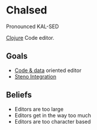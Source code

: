 # Chalsed

Pronounced KAL-SED

[Clojure](clojure.md) Code editor.

## Goals

- [Code & data](clojure.md) oriented editor
- [Steno Integration](steno-editor.md)

## Beliefs

- Editors are too large
- Editors get in the way too much
- Editors are too character based
